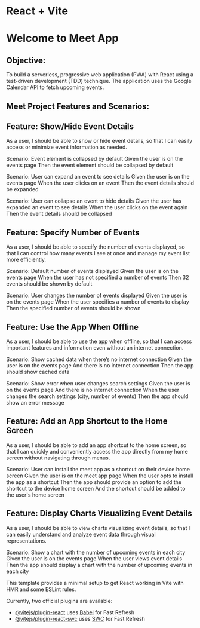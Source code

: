 # React + Vite
# Welcome to Meet App

## Objective:

To build a serverless, progressive web application (PWA) with React using a
test-driven development (TDD) technique. The application uses the Google
Calendar API to fetch upcoming events.

## Meet Project Features and Scenarios:


## Feature: Show/Hide Event Details

As a user, I should be able to show or hide event details, so that I can easily access or minimize event information as needed.

  Scenario: Event element is collapsed by default
    Given the user is on the events page
    Then the event element should be collapsed by default

  Scenario: User can expand an event to see details
    Given the user is on the events page
    When the user clicks on an event
    Then the event details should be expanded

  Scenario: User can collapse an event to hide details
    Given the user has expanded an event to see details
    When the user clicks on the event again
    Then the event details should be collapsed



## Feature: Specify Number of Events

As a user, I should be able to specify the number of events displayed, so that I can control how many events I see at once and manage my event list more efficiently.

  Scenario: Default number of events displayed
    Given the user is on the events page
    When the user has not specified a number of events
    Then 32 events should be shown by default

  Scenario: User changes the number of events displayed
    Given the user is on the events page
    When the user specifies a number of events to display
    Then the specified number of events should be shown


## Feature: Use the App When Offline

As a user, I should be able to use the app when offline, so that I can access important features and information even without an internet connection.

  Scenario: Show cached data when there’s no internet connection
    Given the user is on the events page
    And there is no internet connection
    Then the app should show cached data

  Scenario: Show error when user changes search settings
    Given the user is on the events page
    And there is no internet connection
    When the user changes the search settings (city, number of events)
    Then the app should show an error message


## Feature: Add an App Shortcut to the Home Screen

As a user, I should be able to add an app shortcut to the home screen, so that I can quickly and conveniently access the app directly from my home screen without navigating through menus.

  Scenario: User can install the meet app as a shortcut on their device home screen
    Given the user is on the meet app page
    When the user opts to install the app as a shortcut
    Then the app should provide an option to add the shortcut to the device home screen
    And the shortcut should be added to the user's home screen


## Feature: Display Charts Visualizing Event Details

As a user, I should be able to view charts visualizing event details, so that I can easily understand and analyze event data through visual representations.

  Scenario: Show a chart with the number of upcoming events in each city
    Given the user is on the events page
    When the user views event details
    Then the app should display a chart with the number of upcoming events in each city



This template provides a minimal setup to get React working in Vite with HMR and some ESLint rules.

Currently, two official plugins are available:

- [@vitejs/plugin-react](https://github.com/vitejs/vite-plugin-react/blob/main/packages/plugin-react/README.md) uses [Babel](https://babeljs.io/) for Fast Refresh
- [@vitejs/plugin-react-swc](https://github.com/vitejs/vite-plugin-react-swc) uses [SWC](https://swc.rs/) for Fast Refresh
